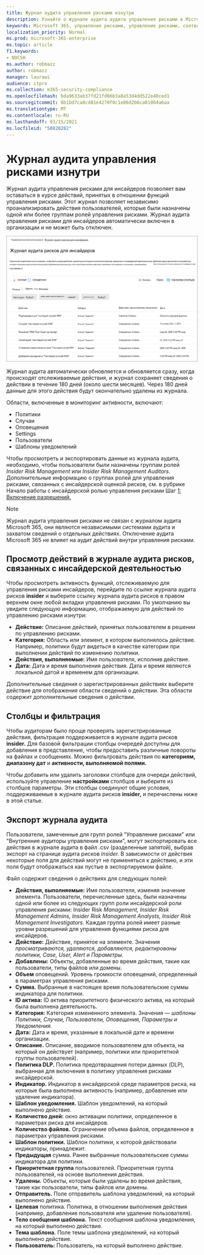 ```yaml
---
title: Журнал аудита управления рисками изнутри
description: Узнайте о журнале аудита аудита управления рисками в Microsoft 365
keywords: Microsoft 365, управление рисками, управление рисками, соответствие требованиям
localization_priority: Normal
ms.prod: microsoft-365-enterprise
ms.topic: article
f1.keywords:
- NOCSH
ms.author: robmazz
author: robmazz
manager: laurawi
audience: itpro
ms.collection: m365-security-compliance
ms.openlocfilehash: bda9633ab37fd21fd66b3a8a53d4dd522e48ced1
ms.sourcegitcommit: 8b1bd7ca8cd81e4270f0c1e06d2b6ca81804a6aa
ms.translationtype: MT
ms.contentlocale: ru-RU
ms.lasthandoff: 03/15/2021
ms.locfileid: "50820282"
---
```

# <a name="insider-risk-management-audit-log"></a>Журнал аудита управления рисками изнутри

Журнал аудита управления рисками для инсайдеров позволяет вам оставаться в курсе действий, принятых в отношении функций управления рисками. Этот журнал позволяет независимо проанализировать действия пользователей, которые были назначены одной или более группам ролей управления рисками. Журнал аудита управления рисками для инсайдеров автоматически включен в организации и не может быть отключен.

![Журнал аудита управления рисками изнутри](../media/insider-risk-audit-log.png)

Журнал аудита автоматически обновляется и обновляется сразу, когда происходят отслеживаемые действия, и журнал сохраняет сведения о действии в течение 180 дней (около шести месяцев). Через 180 дней данные для этого действия будут окончательно удалены из журнала.

Области, включенные в мониторинг активности, включают:

- Политики
- Случаи
- Оповещения
- Settings
- Пользователи
- Шаблоны уведомлений

Чтобы просмотреть и экспортировать данные из журнала аудита, необходимо, чтобы пользователи были назначены группам ролей *Insider Risk Management* или *Insider Risk Management Auditors.* Дополнительные информацию о группах ролей для управления рисками, связанных с инсайдерской оценкой рисков, см. в рубрике Начало работы с инсайдерской ролью управления рисками Шаг [1: Включение разрешений.](insider-risk-management-configure.md#step-1-enable-permissions-for-insider-risk-management)

>[!NOTE]
>Журнал аудита управления рисками не связан с журналом аудита Microsoft 365, они являются независимыми системами аудита и захватом сведений о отдельных действиях. Отключение аудита Microsoft 365 не влияет на аудит действий внутри управления рисками.

## <a name="view-activity-in-the-insider-risk-audit-log"></a>Просмотр действий в журнале аудита рисков, связанных с инсайдерской деятельностью

Чтобы просмотреть активность функций, отслеживаемую для управления рисками инсайдеров, перейдите по ссылке журнала аудита рисков **insider** и выберите ссылку журнала аудита рисков в правом верхнем окне любой вкладки управления рисками. По умолчанию вы увидите следующую информацию, отображаемую для действий по управлению рисками изнутри:

- **Действие:** Описание действий, принятых пользователем в решении по управлению рисками.
- **Категория:** Область или элемент, в котором выполнялось действие. Например, политики будут *видеться* в качестве категории при выполнении действий по изменению политики.
- **Действия, выполняемые:** Имя пользователя, исполнив действие.
- **Дата:** Дата и время выполнения действия. Дата и время являются локальной датой и временем для организации.

Дополнительные сведения о зарегистрированных действиях выберите действие для отображения области сведений о действии. Эта области содержит дополнительные сведения о действии.

## <a name="columns-and-filtering"></a>Столбцы и фильтрация

Чтобы аудиторам было проще проверять зарегистрированные действия, фильтрация поддерживается в журнале аудита рисков **insider.** Для базовой фильтрации столбцы очередей доступны для добавления в представление, чтобы предоставить различные повороты на файлах и сообщениях. Можно фильтровать действия по **категориям, диапазону дат** и **активности, выполняемой полями.**

Чтобы добавить или удалить заголовки столбцов для очереди действий, используйте управление **настройками** столбцов и выберите из столбцов параметры. Эти столбцы соединуют общие условия, поддерживаемые в журнале аудита рисков **insider,** и перечислены ниже в этой статье.

## <a name="audit-log-export"></a>Экспорт журнала аудита

Пользователи, замеченные для групп ролей "Управление рисками" или "Внутренние аудиторы управления рисками", могут экспортировать все действия  в журнале аудита в файл .csv (разделенные запятой), выбрав экспорт на странице аудита рисков  *insider.*  В зависимости от действия некоторые поля для действий могут не применяться к действию, и эти поля будут отображаться как пустые в экспортируемом файле.

Файл содержит сведения о действиях для следующих полей:

- **Действия, выполняемые:** Имя пользователя, изменяя значение элемента. Пользователи, перечисленные здесь, были назначены [](insider-risk-management-configure.md#step-1-enable-permissions-for-insider-risk-management)одной или более из следующих групп роли инсайдерской роли управления рисками: Insider Risk *Management,* *Insider Risk Management Admins,* *Insider Risk Management Analysts*, *Insider Risk Management Investigators*. Каждая группа ролей имеет разные уровни разрешений для управления функциями риска для инсайдеров.
- **Действие:** Действие, принятое на элементе. Значения *просматриваются, удаляются, добавляются, редактированы политики, Case, User, Alert и* *Параметры.*
- **Добавлены:** Объекты, добавленные во время действия, такие как пользователи, типы файлов или домены.
- **Объем** оповещений. Уровень громкости оповещений, определенный в параметрах управления рисками.
- **Сумма.** Выбранные в настоящее время пользовательские суммы индикатора для политики.
- **ID актива:** ID актива приоритетного физического актива, на который была выполнена деятельность.
- **Категория:** Категория измененного элемента. Значения — *шаблоны Политики, Случаи, Пользователи, Оповещения, Параметры и* *Уведомления.*
- **Дата:** Дата и время, указанные в локальной дате и времени организации.
- **Описание.** Описание, вводимое пользователем для объекта, на который он действует (например, политики или приоритетной группы пользователей).
- **Политика DLP.** Политика предотвращения потери данных (DLP), выбранная для включения в политику управления рисками инсайдерской.
- **Индикатор.** Индикатор в инсайдерской среде параметров риска, на которые была выполнена активность (например, добавление или удаление индикатора).
- **Шаблон уведомления.** Шаблон уведомлений, на который выполнено действие.
- **Количество дней:** окно активации политики, определенное в параметрах риска для инсайдеров.
- **Количество файлов.** Ограничение объема файлов, определенное в параметрах управления рисками.
- **Шаблон политики.** Шаблон политики, к которой действовали индикаторы, принадлежит.
- **Предыдущая** сумма. Ранее выбранные пользовательские суммы индикатора для политики.
- **Приоритетная группа** пользователей. Приоритетная группа пользователей, на основе выполнения действия.
- **Удалены.** Объекты, которые были удалены во время действия, такие как пользователи, типы файлов или домены.
- **Отправитель.** Поле отправитель шаблона уведомлений, на который выполнено действие.
- **Целевая** политика. Политика, в отношении выполнения действия (например, добавление пользователя или удаление пользователя).
- **Тело сообщения шаблона.** Текст сообщения шаблона уведомления, на который выполнено действие.
- **Тема шаблона.** Поле темы шаблона уведомлений, на который выполнено действие.
- **Пользователь:** Пользователь, на который выполнено действие.
